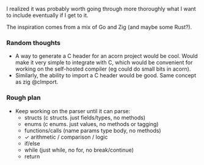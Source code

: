 I realized it was probably worth going through more thoroughly 
what I want to include eventually if I get to it.

The inspiration comes from a mix of Go and Zig (and maybe some Rust?).


### Random thoughts
- A way to generate a C header for an acorn project would be cool. 
  Would make it very simple to integrate with C, which would be convenient for working on the self-hosted compiler (eg could do small bits in acorn).
- Similarly, the ability to import a C header would be good. Same concept as zig @cImport.


### Rough plan
- Keep working on the parser until it can parse:
  - structs (c structs. just fields/types, no methods)
  - enums (c enums. just values, no methods or tagging)
  - functions/calls (name params type body, no methods)
  - ✓ arithmetic / comparison / logic
  - if/else
  - while (just while, no for, no break/continue)
  - return